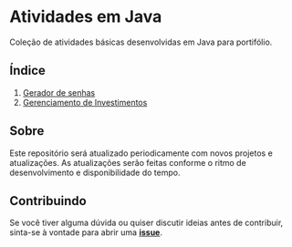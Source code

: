 # Atividades em Java

Coleção de atividades básicas desenvolvidas em Java para portifólio.

## Índice

1. [Gerador de senhas](./Gerador%20de%20senhas)
2. [Gerenciamento de Investimentos](./Gerenciamento%20de%20Investimentos)

## Sobre

Este repositório será atualizado periodicamente com novos projetos e atualizações. As atualizações serão feitas conforme o ritmo de desenvolvimento e disponibilidade do tempo.

## Contribuindo 

Se você tiver alguma dúvida ou quiser discutir ideias antes de contribuir, sinta-se à vontade para abrir uma **[issue](https://github.com/RodrigoFranchini/Java-Atividades/issues)**.
